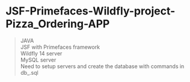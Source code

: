 # JSF-Primefaces-Wildfly-project-Pizza_Ordering-APP
> JAVA <br>
> JSF with Primefaces framework<br>
> Wildfly 14 server<br>
> MySQL server<br>
> Need to setup servers and create the database with commands in db_.sql
